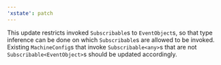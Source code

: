 ```yaml
---
'xstate': patch
---
```


This update restricts invoked `Subscribable`s to `EventObject`s,
so that type inference can be done on which `Subscribable`s are
allowed to be invoked. Existing `MachineConfig`s that invoke 
`Subscribable<any>`s that are not `Subscribable<EventObject>`s 
should be updated accordingly.
